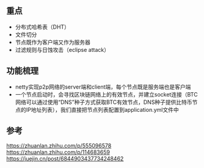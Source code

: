 ## 重点

- 分布式哈希表（DHT）
- 文件切分
- 节点既作为客户端又作为服务器
- 过滤规则与日蚀攻击（eclipse attack）

## 功能梳理

- netty实现p2p网络的server端和client端，每个节点既是服务端也是客户端
- 一个节点启动时，会寻找区块链网络上的有效节点，并建立socket连接（BTC网络可以通过使用“DNS”种子方式获取BTC有效节点，DNS种子提供比特币节点的IP地址列表），我们直接把节点列表配置到application.yml文件中



## 参考

https://zhuanlan.zhihu.com/p/555096578
https://zhuanlan.zhihu.com/p/114683659
https://juejin.cn/post/6844903437734248462